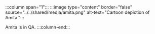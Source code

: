 :::column span="1":::
:::image type="content" border="false" source="../../shared/media/amita.png" alt-text="Cartoon depiction of Amita.":::

Amita is in QA.
:::column-end:::
